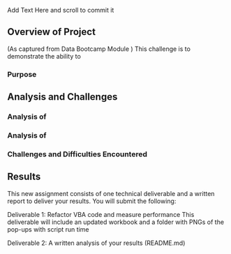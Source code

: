 Add Text Here and scroll to commit it
## Overview of Project
(As captured from Data Bootcamp Module ) 
This challenge is to demonstrate the ability to  


### Purpose

## Analysis and Challenges

### Analysis of 

### Analysis of 

### Challenges and Difficulties Encountered

## Results
This new assignment consists of one technical deliverable and a written report to deliver your results. You will submit the following:

Deliverable 1: Refactor VBA code and measure performance
This deliverable will include an updated workbook and a folder with PNGs of the pop-ups with script run time

Deliverable 2: A written analysis of your results (README.md)
